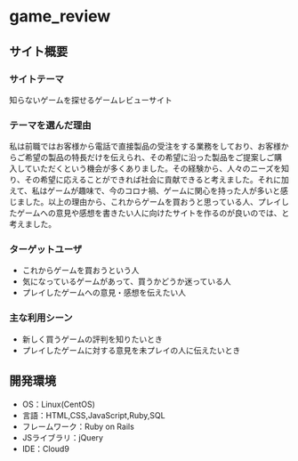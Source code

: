 # game_review

## サイト概要
### サイトテーマ
知らないゲームを探せるゲームレビューサイト

### テーマを選んだ理由
私は前職ではお客様から電話で直接製品の受注をする業務をしており、お客様からご希望の製品の特長だけを伝えられ、その希望に沿った製品をご提案しご購入していただくという機会が多くありました。その経験から、人々のニーズを知り、その希望に応えることができれば社会に貢献できると考えました。それに加えて、私はゲームが趣味で、今のコロナ禍、ゲームに関心を持った人が多いと感じました。以上の理由から、これからゲームを買おうと思っている人、プレイしたゲームへの意見や感想を書きたい人に向けたサイトを作るのが良いのでは、と考えました。
### ターゲットユーザ
- これからゲームを買おうという人
- 気になっているゲームがあって、買うかどうか迷っている人
- プレイしたゲームへの意見・感想を伝えたい人

### 主な利用シーン
- 新しく買うゲームの評判を知りたいとき
- プレイしたゲームに対する意見を未プレイの人に伝えたいとき


## 開発環境
- OS：Linux(CentOS)
- 言語：HTML,CSS,JavaScript,Ruby,SQL
- フレームワーク：Ruby on Rails
- JSライブラリ：jQuery
- IDE：Cloud9
